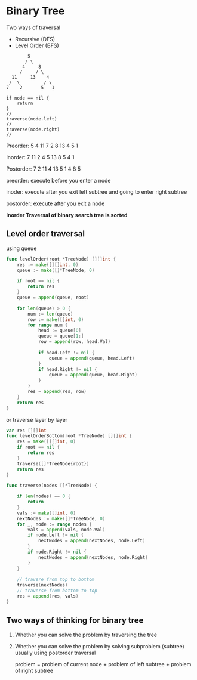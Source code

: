 # Binary Tree

Two ways of traversal

- Recursive (DFS)
- Level Order (BFS)



```
        5         
       / \        
      4     8     
     /     / \    
  11     13    4  
 /  \         / \ 
7    2       5   1
```



```
if node == nil {
	return
}
// 
traverse(node.left)
//
traverse(node.right)
//
```



Preorder: 5 4 11 7 2 8 13 4 5 1

Inorder: 7 11 2 4 5 13 8 5 4 1

Postorder: 7 2 11 4 13 5 1 4 8 5



preorder: execute before you enter a node

inoder: execute after you exit left subtree and going to enter right subtree

postorder: execute after you exit a node





**Inorder Traversal of binary search tree is sorted**



## Level order traversal

using queue

```go
func levelOrder(root *TreeNode) [][]int {
    res := make([][]int, 0)
    queue := make([]*TreeNode, 0)

    if root == nil {
        return res
    }
    queue = append(queue, root)

    for len(queue) > 0 {
        num := len(queue)
        row := make([]int, 0)
        for range num {
            head := queue[0]
            queue = queue[1:]
            row = append(row, head.Val)
            
            if head.Left != nil {
                queue = append(queue, head.Left)
            }
            if head.Right != nil {
                queue = append(queue, head.Right)
            }
        }
        res = append(res, row)
    }
    return res
}
```



or traverse layer by layer

```go
var res [][]int
func levelOrderBottom(root *TreeNode) [][]int {
    res = make([][]int, 0)
    if root == nil {
        return res
    }
    traverse([]*TreeNode{root})
    return res
}

func traverse(nodes []*TreeNode) {

    if len(nodes) == 0 {
        return
    }
    vals := make([]int, 0)
    nextNodes := make([]*TreeNode, 0)
    for _, node := range nodes {
        vals = append(vals, node.Val)
        if node.Left != nil {
            nextNodes = append(nextNodes, node.Left)
        }
        if node.Right != nil {
            nextNodes = append(nextNodes, node.Right)
        }
    }
	
    // travere from top to bottom
    traverse(nextNodes)
    // traverse from bottom to top
    res = append(res, vals)
}
```



## Two ways of thinking for binary tree

1. Whether you can solve the problem by traversing the tree

2. Whether you can solve the problem by solving subproblem (subtree) usually using postorder traversal

   problem = problem of current node + problem of left subtree + problem of right subtree

   
